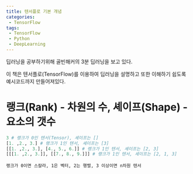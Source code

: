 ```yaml
---
title: 텐서플로 기본 개념
categories:
 - TensorFlow
tags:
 - TensorFlow
 - Python
 - DeepLearning
---
```


딥러닝을 공부하기위해 골빈해커의 3분 딥러닝을 보고 있다.

이 책은 텐서플로(TensorFlow)를 이용하여 딥러닝을 설명하고 또한 이해하기 쉽도록 예시코드까지 만들어져있다.

# 랭크(Rank) - 차원의 수, 셰이프(Shape) - 요소의 갯수

```python
3 # 랭크가 0인 텐서(Tensor), 셰이프는 []
[1. ,2., 3.] # 랭크가 1인 텐서, 셰이프는 [3]
[[1. ,2., 3.], [4., 5., 6.]] # 랭크가 1인 텐서, 셰이프는 [2, 3]
[[[1. ,2., 3.]], [[7., 8., 9.]]] # 랭크가 1인 텐서, 셰이프는 [2, 1, 3]
```
```
랭크가 0이면 스칼라, 1은 벡터, 2는 행렬, 3 이상이면 n차원 텐서
```
